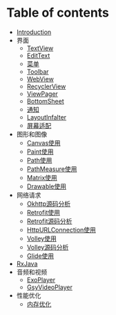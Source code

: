 # Table of contents

* [Introduction](README.md)
* 界面
    * [TextView](ui/textview.md)
    * [EditText](ui/edittext.md)
    * [菜单](ui/menu.md)
    * [Toolbar](ui/toolbar.md)
    * [WebView](ui/webview.md)
    * [RecyclerView](ui/recyclerview.md)
    * [ViewPager](ui/viewpager.md)
    * [BottomSheet](ui/bottomsheet.md)
    * [通知](ui/notifications.md)
    * [LayoutInfalter](ui/layoutInfalter.md)
    * [屏幕适配](ui/screen-adaptation.md)
* 图形和图像
    * [Canvas使用](graphics/canvas.md)
    * [Paint使用](graphics/paint.md)
    * [Path使用](graphics/path.md)
    * [PathMeasure使用](graphics/pathmeasure.md)
    * [Matrix使用](graphics/pathmeasure.md)
    * [Drawable使用](graphics/drawable.md)
* 网络请求
    * [Okhttp源码分析](network/okhttp-source.md)
    * [Retrofit使用](network/retrofit.md)
    * [Retrofit源码分析](network/retrofit-source.md)
    * [HttpURLConnection使用](network/httpurlconnection.md)
    * [Volley使用](network/volley.md)
    * [Volley源码分析](network/volley-source.md)
    * [Glide使用](network/glide.md)
* [RxJava](RxJava.md)
* 音频和视频
    * [ExoPlayer](media/exoplayer.md)
    * [GsyVideoPlayer](media/gsyvideoplayer.md)
* 性能优化
    * [内存优化](memory.md)